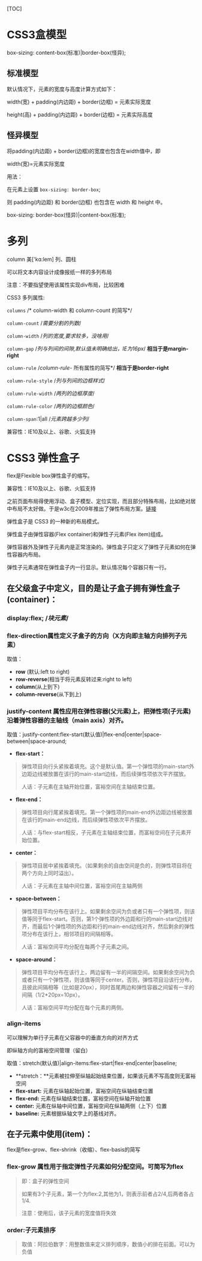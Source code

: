 [TOC]

# CSS3盒模型

box-sizing: content-box(标准)|border-box(怪异);

## 标准模型


默认情况下，元素的宽度与高度计算方式如下：

width(宽) + padding(内边距) + border(边框) = 元素实际宽度

height(高) + padding(内边距) + border(边框) = 元素实际高度

## 怪异模型

将padding(内边距) + border(边框)的宽度也包含在width值中，即

width(宽)=元素实际宽度

用法：

在元素上设置 `box-sizing: border-box`; 

则 padding(内边距) 和 border(边框) 也包含在 width 和 height 中。

box-sizing: border-box(怪异)|content-box(标准);


# 多列

column  美['kɑ:lem]  列、圆柱


可以将文本内容设计成像报纸一样的多列布局

注意：不要指望使用该属性实现div布局，比较困难      

CSS3 多列属性:

`columns`             /* column-width 和 column-count 的简写*/

`column-count`    /*需要分割的列数*/

`column-width`    /*列的宽度,要求较多，没啥用*/

`column-gap`          /*列与列间的间隙,默认值未明确给出，IE为16px*/ **相当于是margin-right**

`column-rule`         /*column-rule-* 所有属性的简写*/ **相当于是border-right**

`column-rule-style`   /*列与列间的边框样式*/

`column-rule-width`   /*两列的边框厚度*/
 
`column-rule-color`   /*两列的边框颜色*/

`column-span`:1|all        /*元素跨越多少列*/

兼容性：IE10及以上、谷歌、火狐支持

# CSS3 弹性盒子

flex是Flexible box弹性盒子的缩写。

兼容性：IE10及以上、谷歌、火狐支持

之前页面布局得使用浮动、盒子模型、定位实现，而且部分特殊布局，比如绝对居中布局不太好做。于是w3c在2009年推出了弹性布局方案。[链接](https://css-tricks.com/snippets/css/a-guide-to-flexbox/)

弹性盒子是 CSS3 的一种新的布局模式。

弹性盒子由弹性容器(Flex container)和弹性子元素(Flex item)组成。

弹性容器外及弹性子元素内是正常渲染的。弹性盒子只定义了弹性子元素如何在弹性容器内布局。

弹性子元素通常在弹性盒子内一行显示。默认情况每个容器只有一行。

## 在父级盒子中定义，目的是让子盒子拥有弹性盒子(container)：
### display:flex;           /*块元素*/

### flex-direction属性定义子盒子的方向（X方向即主轴方向排列子元素）
取值：

+ **row** (默认:left to right)
+ **row-reverse**(相当于将元素反转过来:right to left)
+ **column**(从上到下)
+ **column-reverse**(从下到上)

### justify-content 属性应用在弹性容器(父元素)上，把弹性项(子元素)沿着弹性容器的主轴线（main axis）对齐。
取值：justify-content:flex-start(默认值)|flex-end|center|space-between|space-around;
      
+ **flex-start：**
>弹性项目向行头紧挨着填充。这个是默认值。第一个弹性项的main-start外边距边线被放置在该行的main-start边线，而后续弹性项依次平齐摆放。
>
>人话：子元素在主轴开始位置，富裕空间在主轴结束位置。

+ **flex-end：**
>弹性项目向行尾紧挨着填充。第一个弹性项的main-end外边距边线被放置在该行的main-end边线，而后续弹性项依次平齐摆放。
>
>人话：与flex-start相反，子元素在主轴结束位置，而富裕空间在子元素开始位置。

+ **center：**
>弹性项目居中紧挨着填充。（如果剩余的自由空间是负的，则弹性项目将在两个方向上同时溢出）。
>
>人话：子元素在主轴中间位置，富裕空间在主轴两侧

+ **space-between：**
>弹性项目平均分布在该行上。如果剩余空间为负或者只有一个弹性项，则该值等同于flex-start。否则，第1个弹性项的外边距和行的main-start边线对齐，而最后1个弹性项的外边距和行的main-end边线对齐，然后剩余的弹性项分布在该行上，相邻项目的间隔相等。
>
>人话：富裕空间平均分配在每两个子元素之间。

+ **space-around：**
>弹性项目平均分布在该行上，两边留有一半的间隔空间。如果剩余空间为负或者只有一个弹性项，则该值等同于center。否则，弹性项目沿该行分布，且彼此间隔相等（比如是20px），同时首尾两边和弹性容器之间留有一半的间隔（1/2*20px=10px）。
>
>人话：富裕空间平均分配在每个元素的两侧。
            
### align-items

可以理解为单行子元素在父容器中的垂直方向的对齐方式

即纵轴方向的富裕空间管理（留白）

取值：stretch(默认值)|align-items:flex-start|flex-end|center|baseline;

+ **stretch：**元素被拉伸至纵轴起始结束位置，如果该元素不写高度则无富裕空间
+ **flex-start:** 元素在纵轴起始位置，富裕空间在纵轴结束位置
+ **flex-end:** 元素在纵轴结束位置，富裕空间在纵轴开始位置
+ **center:** 元素在纵轴中间位置，富裕空间在纵轴两侧（上下）位置
+ **baseline:** 元素根据纵轴文字上的基线对齐。
                

## 在子元素中使用(item)：

flex是flex-grow、flex-shrink（收缩）、flex-basis的简写

### flex-grow 属性用于指定弹性子元素如何分配空间。可简写为flex
>即：盒子的弹性空间
>
>如果有3个子元素，第一个为flex:2,其他为1，则表示前者占2/4,后两者各占1/4.
>
>注意：使用后，该子元素的宽度值将失效

### order:子元素排序
>取值：阿拉伯数字<integer>：用整数值来定义排列顺序，数值小的排在前面。可以为负值
        






